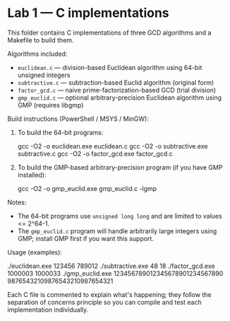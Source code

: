 # Lab 1 — C implementations

This folder contains C implementations of three GCD algorithms and a Makefile to build them.

Algorithms included:
- `euclidean.c` — division-based Euclidean algorithm using 64-bit unsigned integers
- `subtractive.c` — subtraction-based Euclid algorithm (original form)
- `factor_gcd.c` — naive prime-factorization-based GCD (trial division)
- `gmp_euclid.c` — optional arbitrary-precision Euclidean algorithm using GMP (requires libgmp)

Build instructions (PowerShell / MSYS / MinGW):

1. To build the 64-bit programs:

   gcc -O2 -o euclidean.exe euclidean.c
   gcc -O2 -o subtractive.exe subtractive.c
   gcc -O2 -o factor_gcd.exe factor_gcd.c

2. To build the GMP-based arbitrary-precision program (if you have GMP installed):

   gcc -O2 -o gmp_euclid.exe gmp_euclid.c -lgmp

Notes:
- The 64-bit programs use `unsigned long long` and are limited to values <= 2^64-1.
- The `gmp_euclid.c` program will handle arbitrarily large integers using GMP; install GMP first if you want this support.

Usage (examples):

  ./euclidean.exe 123456 789012
  ./subtractive.exe 48 18
  ./factor_gcd.exe 1000003 1000033
  ./gmp_euclid.exe 123456789012345678901234567890 98765432109876543210987654321

Each C file is commented to explain what's happening; they follow the separation of concerns principle so you can compile and test each implementation individually.
